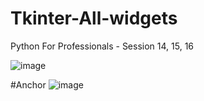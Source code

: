 # Tkinter-All-widgets
Python For Professionals - Session 14, 15, 16

![image](https://user-images.githubusercontent.com/54935867/141552604-779df359-e064-48e5-907b-9fd7e62cc65d.png)

#Anchor
![image](https://user-images.githubusercontent.com/54935867/141551279-2c59b08c-66b9-4e56-b8ee-db7b56eb11c3.png)
